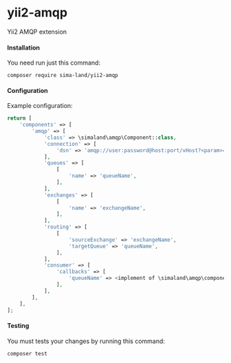 # yii2-amqp
Yii2 AMQP extension

#### Installation
You need run just this command:
```shell
composer require sima-land/yii2-amqp
```

#### Configuration
Example configuration:
```php
return [
    'components' => [
        'amqp' => [
            'class' => \simaland\amqp\Component::class,
            'connection' => [
                'dsn' => 'amqp://user:password@host:port/vHost?<param>=<value>'
            ],
            'queues' => [
                [
                    'name' => 'queueName',
                ],
            ],
            'exchanges' => [
                [
                    'name' => 'exchangeName',
                ],
            ],
            'routing' => [
                [
                    'sourceExchange' => 'exchangeName',
                    'targetQueue' => 'queueName',
                ],
            ],
            'consumer' => [
                'callbacks' => [
                    'queueName' => <implement of \simaland\amqp\components\consumer\CallbackInterface::class>,
                ],
            ],
        ],
    ],
];
```

#### Testing
You must tests your changes by running this command:
```shell
composer test
```
